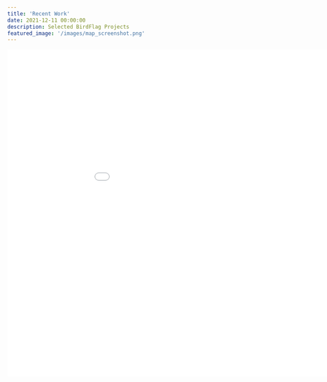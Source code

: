 ```yaml
---
title: 'Recent Work'
date: 2021-12-11 00:00:00
description: Selected BirdFlag Projects
featured_image: '/images/map_screenshot.png'
---
```



<div class="gallery" data-columns="1">
	
<iframe width="1000" height="750" frameborder="0" scrolling="no" src="./_includes/map.html"></iframe>

</div>